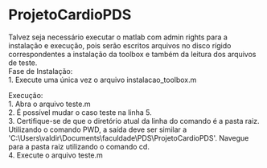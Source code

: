 # ProjetoCardioPDS
Talvez seja necessário executar o matlab com admin rights para a instalação e execução, pois serão escritos arquivos no disco rígido correspondentes a instalação da toolbox e também da leitura dos arquivos de teste.  
  Fase de Instalação:  
    1. Execute uma única vez o arquivo instalacao_toolbox.m 

	
	
  Execução:  
    1. Abra o arquivo teste.m  
    2. É possível mudar o caso teste na linha 5.  
    3. Certifique-se de que o diretório atual da linha do comando é a pasta raiz. Utilizando o comando PWD, a saída deve ser similar a 'C:\Users\valdir\Documents\faculdade\PDS\ProjetoCardioPDS'. Navegue para a pasta raiz utilizando o comando cd.  
    4. Execute o arquivo teste.m  
